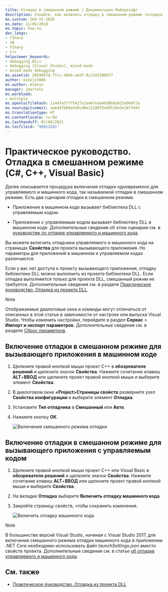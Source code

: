```yaml
---
title: Отладка в смешанном режиме | Документация Майкрософт
description: Узнайте, как включить отладку в смешанном режиме (отладка управляемого и машинного кода) на страницах свойств для проекта вызывающего приложения.
ms.custom: SEO-VS-2020
ms.date: 11/05/2018
ms.topic: how-to
dev_langs:
- CSharp
- VB
- FSharp
- C++
helpviewer_keywords:
- debugging DLLs
- debugging [Visual Studio], mixed-mode
- mixed-mode debugging
ms.assetid: 2859067d-7fcc-46b0-a4df-8c2101500977
author: mikejo5000
ms.author: mikejo
manager: jmartens
ms.workload:
- multiple
ms.openlocfilehash: 1144fa2f775427a3a46feda46d8bba015e960f2a
ms.sourcegitcommit: ae6d47b09a439cd0e13180f5e89510e3e347fd47
ms.translationtype: HT
ms.contentlocale: ru-RU
ms.lasthandoff: 02/08/2021
ms.locfileid: "99913241"
---
```

# <a name="how-to-debug-in-mixed-mode-c-c-visual-basic"></a>Практическое руководство. Отладка в смешанном режиме (C#, C++, Visual Basic)

Далее описывается процедура включения отладки одновременно для управляемого и машинного кода, так называемой отладки в смешанном режиме. Есть два сценария отладки в смешанном режиме.

- Приложение в машинном коде вызывает библиотека DLL с управляемым кодом.

- Приложение с управляемым кодом вызывает библиотеку DLL в машинном коде. Дополнительные сведения об этом сценарии см. в [руководстве по отладке управляемого и машинного кода](../debugger/how-to-debug-managed-and-native-code.md).

Вы можете включить отладчики управляемого и машинного кода на страницах **Свойства** для проекта вызывающего приложения. Но параметры для приложений в машинном и управляемом кодах различаются.

Если у вас нет доступа к проекту вызывающего приложения, отладку библиотеки DLL можно выполнить из проекта библиотеки DLL. Если отладка выполняется только для проекта DLL, смешанный режим не требуется. Дополнительные сведения см. в разделе [Практическое руководство. Отладка из проекта DLL](../debugger/how-to-debug-from-a-dll-project.md).

> [!NOTE]
> Отображаемые диалоговые окна и команды могут отличаться от описанных в этой статье в зависимости от настроек или выпуска Visual Studio. Чтобы изменить настройки, перейдите в раздел **Сервис** > **Импорт и экспорт параметров**. Дополнительные сведения см. в разделе [Сброс параметров](../ide/environment-settings.md#reset-settings).

## <a name="enable-mixed-mode-debugging-for-a-native-calling-app"></a>Включение отладки в смешанном режиме для вызывающего приложения в машинном коде

1. Щелкните правой кнопкой мыши проект C++ в **обозревателе решений** и щелкните значок **Свойства**. Нажмите сочетание клавиш **ALT**+**ВВОД** или щелкните проект правой кнопкой мыши и выберите элемент **Свойства**.

1. В диалоговом окне **\<Project>Страницы свойств** разверните узел **Свойства конфигурации** и выберите элемент **Отладка**.

1. Установите **Тип отладчика** в **Смешанный** или **Авто**.

1. Нажмите кнопку **ОК**.

   ![Включение смешанного режима отладки](../debugger/media/dbg-mixed-mode-from-native.png "Включение смешанного режима отладки")

## <a name="enable-mixed-mode-debugging-for-a-managed-calling-app"></a>Включение отладки в смешанном режиме для вызывающего приложения с управляемым кодом

1. Щелкните правой кнопкой мыши проект C++ или Visual Basic в **обозревателе решений** и щелкните значок **Свойства**. Нажмите сочетание клавиш **ALT**+**ВВОД** или щелкните проект правой кнопкой мыши и выберите **Свойства**.

1. На вкладке **Отладка** выберите **Включить отладку машинного кода**.

1. Закройте страницу свойств, чтобы сохранить изменения.

   ![Включить отладку машинного кода](../debugger/media/dbg-mixed-mode-from-csharp.png "Включение отладки машинного кода")

> [!NOTE]
> В большинстве версий Visual Studio, начиная с Visual Studio 2017, для включения смешанного режима отладки машинного кода в приложении .NET Core необходимо использовать файл *launchSettings.json* вместо свойств проекта. Дополнительные сведения см. в статье [об отладке управляемого и машинного кода](../debugger/how-to-debug-managed-and-native-code.md).

## <a name="see-also"></a>См. также

- [Практическое руководство. Отладка из проекта DLL](../debugger/how-to-debug-from-a-dll-project.md)